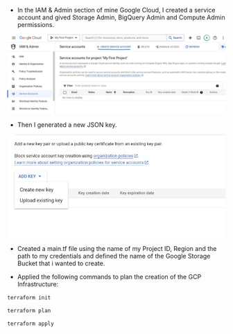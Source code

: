 - In the IAM & Admin section of mine Google Cloud, I created a service account and gived Storage Admin, BigQuery Admin and Compute Admin permissions.


![](https://github.com/antfneves/spotify_top_songs_project/blob/main/Terraform/create_service_account.jpg?raw=true)


- Then I generated a new JSON key.


![](https://github.com/antfneves/spotify_top_songs_project/blob/main/Terraform/create_new_key.jpg?raw=true)

- Created a main.tf file using the name of my Project ID, Region and the path to my credentials and defined the name of the Google Storage Bucket that i wanted to create.   


- Applied the following commands to plan the creation of the GCP Infrastructure:
```
terraform init
```
```
terraform plan
```
```
terraform apply
```
